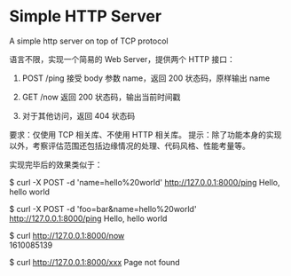# Simple HTTP Server

A simple http server on top of TCP protocol

语言不限，实现一个简易的 Web Server，提供两个 HTTP 接口：

1. POST /ping
接受 body 参数 name，返回 200 状态码，原样输出 name

2. GET /now
返回 200 状态码，输出当前时间戳

3. 对于其他访问，返回 404 状态码

要求：仅使用 TCP 相关库、不使用 HTTP 相关库。
提示：除了功能本身的实现以外，考察评估范围还包括边缘情况的处理、代码风格、性能考量等。

实现完毕后的效果类似于：

$ curl -X POST -d 'name=hello%20world' http://127.0.0.1:8000/ping
Hello, hello world

$ curl -X POST -d 'foo=bar&name=hello%20world' http://127.0.0.1:8000/ping
Hello, hello world

$ curl http://127.0.0.1:8000/now         
1610085139

$ curl http://127.0.0.1:8000/xxx
Page not found

